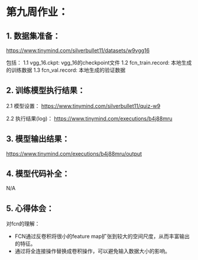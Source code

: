 # 第九周作业：

## 1. 数据集准备：
https://www.tinymind.com/silverbullet11/datasets/w9vgg16

包括：
1.1 vgg_16.ckpt: vgg_16的checkpoint文件
1.2 fcn_train.record: 本地生成的训练数据
1.3 fcn_val.record: 本地生成的验证数据

## 2. 训练模型执行结果：
2.1 模型设置： https://www.tinymind.com/silverbullet11/quiz-w9

2.2 执行结果(log)： https://www.tinymind.com/executions/b4j88mru

## 3. 模型输出结果：
https://www.tinymind.com/executions/b4j88mru/output

## 4. 模型代码补全：
N/A

## 5. 心得体会：
对fcn的理解：
- FCN通过反卷积将很小的feature map扩张到较大的空间尺度，从而丰富输出的特征。
- 通过将全连接操作替换成卷积操作，可以避免输入数据大小的影响。
